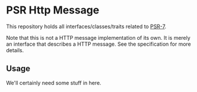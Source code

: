 PSR Http Message
================

This repository holds all interfaces/classes/traits related to
[PSR-7](http://www.php-fig.org/psrwptc/psr-7/).

Note that this is not a HTTP message implementation of its own. It is merely an
interface that describes a HTTP message. See the specification for more details.

Usage
-----

We'll certainly need some stuff in here.